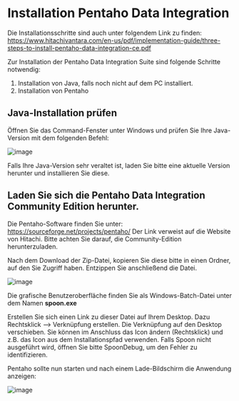 # Installation Pentaho Data Integration

Die Installationsschritte sind auch unter folgendem Link zu finden: https://www.hitachivantara.com/en-us/pdf/implementation-guide/three-steps-to-install-pentaho-data-integration-ce.pdf

Zur Installation der Pentaho Data Integration Suite sind folgende Schritte notwendig:
1) Installation von Java, falls noch nicht auf dem PC installiert.
2) Installation von Pentaho


## Java-Installation prüfen
Öffnen Sie das Command-Fenster unter Windows und prüfen Sie Ihre Java-Version mit dem folgenden Befehl:

![image](https://github.com/magruenefb3/DataIntegration/assets/97667586/4f5e81ba-2b88-46c4-b1d9-5147cb2d4283)

Falls Ihre Java-Version sehr veraltet ist, laden Sie bitte eine aktuelle Version herunter und installieren Sie diese.

## Laden Sie sich die Pentaho Data Integration Community Edition herunter.
Die Pentaho-Software finden Sie unter: https://sourceforge.net/projects/pentaho/
Der Link verweist auf die Website von Hitachi.
Bitte achten Sie darauf, die Community-Edition herunterzuladen.

Nach dem Download der Zip-Datei, kopieren Sie diese bitte in einen Ordner, auf den Sie Zugriff haben.
Entzippen Sie anschließend die Datei. 

![image](https://github.com/magruenefb3/DataIntegration/assets/97667586/8fd38ecb-60f0-4241-8c57-34dd7ed5e26c)

Die grafische Benutzeroberfläche finden Sie als Windows-Batch-Datei unter dem Namen 
**spoon.exe**

Erstellen Sie sich einen Link zu dieser Datei auf Ihrem Desktop. Dazu Rechtsklick --> Verknüpfung erstellen. Die Verknüpfung auf den Desktop verschieben.
Sie können im Anschluss das Icon ändern (Rechtsklick) und z.B. das Icon aus dem Installationspfad verwenden.
Falls Spoon nicht ausgeführt wird, öffnen Sie bitte SpoonDebug, um den Fehler zu identifizieren.

Pentaho sollte nun starten und nach einem Lade-Bildschirm die Anwendung anzeigen:

![image](https://github.com/magruenefb3/DataIntegration/assets/97667586/64996838-7d38-44c9-86da-de7970c3dd8b)

